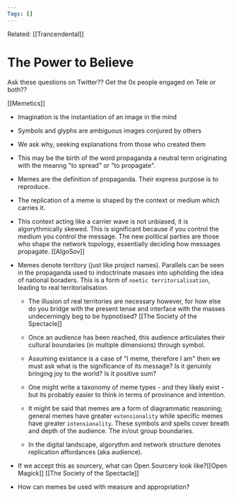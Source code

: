 ```yaml
---
Tags: []
---
```

Related: [[Trancendental]]
# The Power to Believe

Ask these questions on Twitter?? Get the 0x people engaged on Tele or both??

[[Memetics]]
- Imagination is the instantiation of an image in the mind
- Symbols and glyphs are ambiguous images conjured by others
- We ask why, seeking explanations from those who created them
- This may be the birth of the word propaganda a neutral term originating with the meanng "to spread" or "to propagate".
- Memes are the definition of propaganda. Their express purpose is to reproduce. 
- The replication of a meme is shaped by the context or medium 		which carries it. 
- This context acting like a carrier wave is not unbiased, it is algorythmically skewed. This is significant because if you control the medium you control the message. The new political parties are those who shape the network topology, essentially deciding how messages propagate. [[AlgoSov]]
- Memes denote territory (just like project names). Parallels can be seen in the propaganda used to indoctrinate masses into upholding the idea of national boraders. This is a form of `noetic territorialisation`, leading to real territorialisation.
	- The illusion of real territories are necessary however, for how else do you bridge with the present tense and interface with the masses undecerningly beg to be hypnotised? [[The Society of the Spectacle]]
	- Once an audience has been reached, this audience articulates their cultural boundaries (in multiple dimensions) through symbol.
	- Assuming existance is a case of "I meme, therefore I am" then we must ask what is the significance of its message? Is it genuinly bringing joy to the world? Is it positive sum? 
	- One might write a taxonomy of meme types - and they likely exist - but its probably easier to think in terms of provinance and intention. 
	- It might be said that memes are a form of diagrammatic reasoning; general memes have greater `extensionality` while specific memes have greater `intensionality`. These symbols and spells cover breath and depth of the audience. The in/out group boundaries.

	- In the digital landscape, algorythm and network structure denotes replication affordances (aka audience). 

	

- If we accept this as sourcery, what can Open Sourcery look like?[[Open Magick]] [[The Society of the Spectacle]] 

- How can memes be used with measure and appropriation?

